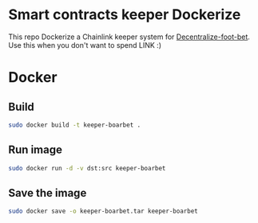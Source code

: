 # Smart contracts keeper Dockerize

This repo Dockerize a Chainlink keeper system for [Decentralize-foot-bet](https://github.com/beirao/main-decentralize-foot-bet). Use this when you don't want to spend LINK :)

# Docker

## Build

```bash
sudo docker build -t keeper-boarbet .
```

## Run image

```bash
sudo docker run -d -v dst:src keeper-boarbet
```

## Save the image

```bash
sudo docker save -o keeper-boarbet.tar keeper-boarbet
```
